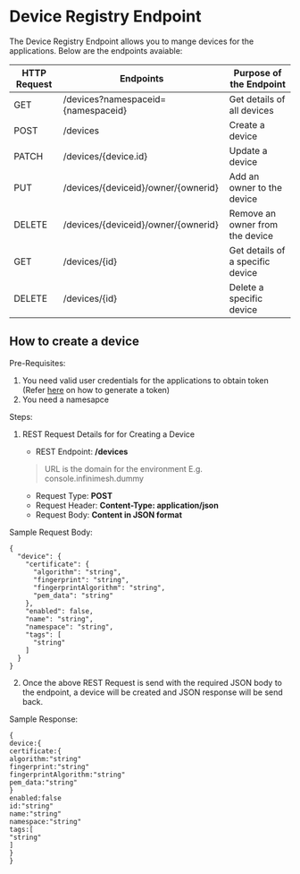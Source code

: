 # Device Registry Endpoint

The Device Registry Endpoint allows you to mange devices for the applications. Below are the endpoints avaiable:

| HTTP Request | Endpoints | Purpose of the Endpoint |
|--------------|-----------|-------------------------|
| GET | /devices?namespaceid={namespaceid} | Get details of all devices |
| POST | /devices | Create a device |
| PATCH | /devices/{device.id} | Update a device |
| PUT | /devices/{deviceid}/owner/{ownerid} | Add an owner to the device |
| DELETE | /devices/{deviceid}/owner/{ownerid} | Remove an owner from the device |
| GET | /devices/{id} | Get details of a specific device |
| DELETE | /devices/{id} | Delete a specific device |

## How to create a device

Pre-Requisites: 

1. You need valid user credentials for the applications to obtain token (Refer [here](https://infinitedevices.github.io/infinimesh/docs/#/REST/GenerateToken#how-to-obtain-the-token) on how to generate a token)
2. You need a namesapce 

Steps:

1. REST Request Details for for Creating a Device
   
   - REST Endpoint: **<URL>/devices**
   > URL is the domain for the environment E.g. console.infinimesh.dummy
   - Request Type: **POST**
   - Request Header: **Content-Type: application/json**
   - Request Body: **Content in JSON format**

Sample Request Body:
```
{
  "device": {
    "certificate": {
      "algorithm": "string",
      "fingerprint": "string",
      "fingerprintAlgorithm": "string",
      "pem_data": "string"
    },
    "enabled": false,
    "name": "string",
    "namespace": "string",
    "tags": [
      "string"
    ]
  }
}
```

2. Once the above REST Request is send with the required JSON body to the endpoint, a device will be created and JSON response will be send back.

Sample Response:
```
{
device:{
certificate:{
algorithm:"string"
fingerprint:"string"
fingerprintAlgorithm:"string"
pem_data:"string"
}
enabled:false
id:"string"
name:"string"
namespace:"string"
tags:[
"string"
]
}
}
```


